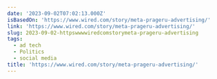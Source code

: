 ```yaml
---
date: '2023-09-02T07:02:13.000Z'
isBasedOn: 'https://www.wired.com/story/meta-prageru-advertising/'
link: 'https://www.wired.com/story/meta-prageru-advertising/'
slug: 2023-09-02-httpswwwwiredcomstorymeta-prageru-advertising
tags:
  - ad tech
  - Politics
  - social media
title: 'https://www.wired.com/story/meta-prageru-advertising/'
---
```


